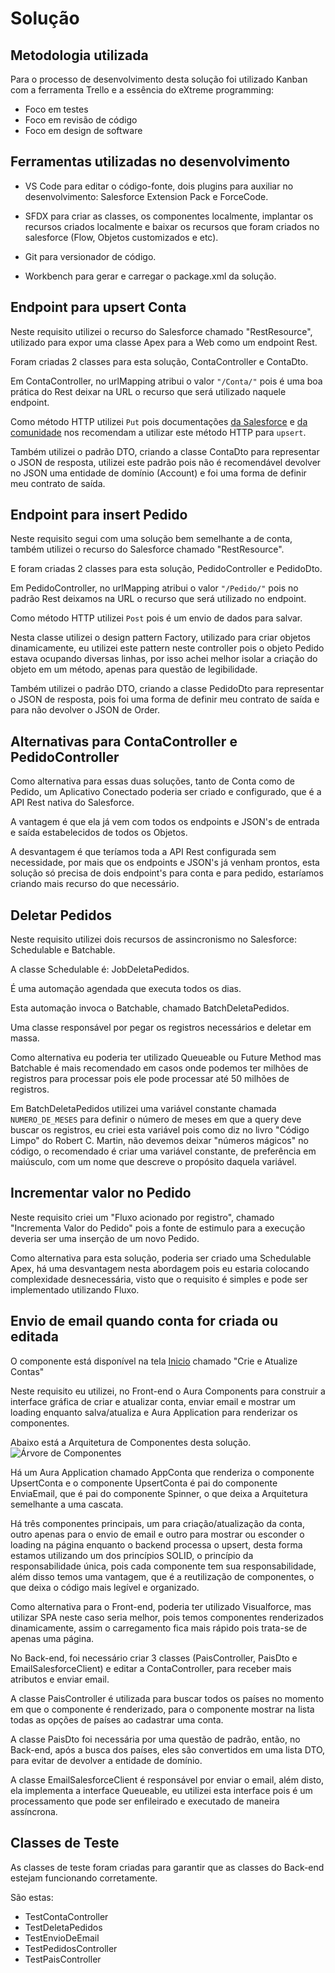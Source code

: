 # Solução

## Metodologia utilizada
Para o processo de desenvolvimento desta solução foi utilizado Kanban com a ferramenta Trello e a essência do eXtreme programming:

- Foco em testes
- Foco em revisão de código
- Foco em design de software


## Ferramentas utilizadas no desenvolvimento

- VS Code para editar o código-fonte, dois plugins para auxiliar no desenvolvimento: Salesforce Extension Pack e ForceCode.

- SFDX para criar as classes, os componentes localmente, implantar os recursos criados localmente e baixar os recursos que foram criados no salesforce (Flow, Objetos customizados e etc).

- Git para versionador de código.

- Workbench para gerar e carregar o package.xml da solução.


## Endpoint para upsert Conta

Neste requisito utilizei o recurso do Salesforce chamado "RestResource", utilizado para expor uma classe Apex para a Web como um endpoint Rest.

Foram criadas 2 classes para esta solução, ContaController e ContaDto.

Em ContaController, no urlMapping atribui o valor ``"/Conta/"`` pois é uma boa prática do Rest deixar na URL o recurso que será utilizado naquele endpoint.

Como método HTTP utilizei ``Put`` pois documentações [da Salesforce](https://trailhead.salesforce.com/pt-BR/content/learn/modules/apex_integration_services/apex_integration_webservices) e [da comunidade](https://souforce.cloud/mergulhando-fundo-na-utilizacao-de-rest-api-do-salesforce/) nos recomendam a utilizar este método HTTP para ```upsert```.

Também utilizei o padrão DTO, criando a classe ContaDto para representar o JSON de resposta, utilizei este padrão pois não é recomendável devolver no JSON uma entidade de domínio (Account) e foi uma forma de definir meu contrato de saída.


## Endpoint para insert Pedido

Neste requisito segui com uma solução bem semelhante a de conta, também utilizei o recurso do Salesforce chamado "RestResource".

E foram criadas 2 classes para esta solução, PedidoController e PedidoDto.

Em PedidoController, no urlMapping atribui o valor ``"/Pedido/"`` pois no padrão Rest deixamos na URL o recurso que será utilizado no endpoint.

Como método HTTP utilizei ``Post`` pois é um envio de dados para salvar.

Nesta classe utilizei o design pattern Factory, utilizado para criar objetos dinamicamente, eu utilizei este pattern neste controller pois o objeto Pedido estava ocupando diversas linhas, por isso achei melhor isolar a criação do objeto em um método, apenas para questão de legibilidade.

Também utilizei o padrão DTO, criando a classe PedidoDto para representar o JSON de resposta, pois foi uma forma de definir meu contrato de saída e para não devolver o JSON de Order.

## Alternativas para ContaController e PedidoController

Como alternativa para essas duas soluções, tanto de Conta como de Pedido, um Aplicativo Conectado poderia ser criado e configurado, que é a API Rest nativa do Salesforce.

A vantagem é que ela já vem com todos os endpoints e JSON's de entrada e saída estabelecidos de todos os Objetos.

A desvantagem é que teríamos toda a API Rest configurada sem necessidade, por mais que os endpoints e JSON's já venham prontos, esta solução só precisa de dois endpoint's para conta e para pedido, estaríamos criando mais recurso do que necessário.

## Deletar Pedidos

Neste requisito utilizei dois recursos de assincronismo no Salesforce: Schedulable e Batchable.

A classe Schedulable é: JobDeletaPedidos.

É uma automação agendada que executa todos os dias.


Esta automação invoca o Batchable, chamado BatchDeletaPedidos.

Uma classe responsável por pegar os registros necessários e deletar em massa.

Como alternativa eu poderia ter utilizado Queueable ou Future Method mas Batchable é mais recomendado em casos onde podemos ter milhões de registros para processar pois ele pode processar até 50 milhões de registros.

Em BatchDeletaPedidos utilizei uma variável constante chamada ``NUMERO_DE_MESES`` para definir o número de meses em que a query deve buscar os registros, eu criei esta variável pois como diz no livro "Código Limpo" do Robert C. Martin, não devemos deixar "números mágicos" no código, o recomendado é criar uma variável constante, de preferência em maiúsculo, com um nome que descreve o propósito daquela variável.

## Incrementar valor no Pedido

Neste requisito criei um "Fluxo acionado por registro", chamado "Incrementa Valor do Pedido" pois a fonte de estimulo para a execução deveria ser uma inserção de um novo Pedido.

Como alternativa para esta solução, poderia ser criado uma Schedulable Apex, há uma desvantagem nesta abordagem pois eu estaria colocando complexidade desnecessária, visto que o requisito é simples e pode ser implementado utilizando Fluxo.

## Envio de email quando conta for criada ou editada

O componente está disponível na tela [Inicio](https://multiedro-1d-dev-ed.lightning.force.com/lightning/page/home) chamado "Crie e Atualize Contas"

Neste requisito eu utilizei, no Front-end o Aura Components para construir a interface gráfica de criar e atualizar conta, enviar email e mostrar um loading enquanto salva/atualiza e Aura Application para renderizar os componentes.

Abaixo está a Arquitetura de Componentes desta solução.
![Árvore de Componentes](https://drive.google.com/uc?export=view&id=1kiwuSLuFfxdWqksgL222s59gPnpTVUJ6)

Há um Aura Application chamado AppConta que renderiza o componente UpsertConta e o componente UpsertConta é pai do componente EnviaEmail, que é pai do componente Spinner, o que deixa a Arquitetura semelhante a uma cascata.

Há três componentes principais, um para criação/atualização da conta, outro apenas para o envio de email e outro para mostrar ou esconder o loading na página enquanto o backend processa o upsert, desta forma estamos utilizando um dos princípios SOLID, o princípio da responsabilidade única, pois cada componente tem sua responsabilidade, além disso temos uma vantagem, que é a reutilização de componentes, o que deixa o código mais legível e organizado.

Como alternativa para o Front-end, poderia ter utilizado Visualforce, mas utilizar SPA neste caso seria melhor, pois temos componentes renderizados dinamicamente, assim o carregamento fica mais rápido pois trata-se de apenas uma página.

No Back-end, foi necessário criar 3 classes (PaisController, PaisDto e EmailSalesforceClient) e editar a ContaController, para receber mais atributos e enviar email.

A classe PaisController é utilizada para buscar todos os países no momento em que o componente é renderizado, para o componente mostrar na lista todas as opções de países ao cadastrar uma conta.

A classe PaisDto foi necessária por uma questão de padrão, então, no Back-end, após a busca dos países, eles são convertidos em uma lista DTO, para evitar de devolver a entidade de domínio.

A classe EmailSalesforceClient é responsável por enviar o email, além disto, ela implementa a interface Queueable, eu utilizei esta interface pois é um processamento que pode ser enfileirado e executado de maneira assíncrona.

## Classes de Teste

As classes de teste foram criadas para garantir que as classes do Back-end estejam funcionando corretamente.

São estas:
- TestContaController
- TestDeletaPedidos
- TestEnvioDeEmail
- TestPedidosController
- TestPaisController
